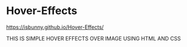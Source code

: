 # Hover-Effects
https://isbunny.github.io/Hover-Effects/


THIS IS SIMPLE HOVER EFFECTS OVER IMAGE USING HTML AND CSS
